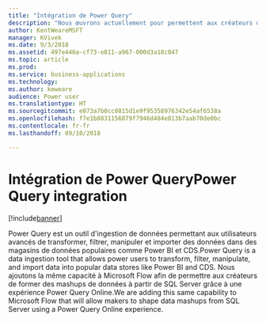 ```yaml
---
title: "Intégration de Power Query"
description: "Nous œuvrons actuellement pour permettent aux créateurs de former des mashups de données à partir de SQL Server."
author: KentWeareMSFT
manager: KVivek
ms.date: 9/3/2018
ms.assetid: 497e446a-cf73-e811-a967-000d3a18c047
ms.topic: article
ms.prod: 
ms.service: business-applications
ms.technology: 
ms.author: keweare
audience: Power user
ms.translationtype: HT
ms.sourcegitcommit: e073a7b0cc0815d1e9f95358976342e54af6538a
ms.openlocfilehash: f7e1b8831156879f7946d484e813b7aab70de0bc
ms.contentlocale: fr-fr
ms.lasthandoff: 09/10/2018

---
```

# <a name="power-query-integration"></a><span data-ttu-id="c6080-103">Intégration de Power Query</span><span class="sxs-lookup"><span data-stu-id="c6080-103">Power Query integration</span></span>


[!include[banner](../../includes/banner.md)]

<span data-ttu-id="c6080-104">Power Query est un outil d'ingestion de données permettant aux utilisateurs avancés de transformer, filtrer, manipuler et importer des données dans des magasins de données populaires comme Power BI et CDS.</span><span class="sxs-lookup"><span data-stu-id="c6080-104">Power Query is a data ingestion tool that allows power users to transform, filter, manipulate, and import data into popular data stores like Power BI and CDS.</span></span> <span data-ttu-id="c6080-105">Nous ajoutons la même capacité à Microsoft Flow afin de permettre aux créateurs de former des mashups de données à partir de SQL Server grâce à une expérience Power Query Online.</span><span class="sxs-lookup"><span data-stu-id="c6080-105">We are adding this same capability to Microsoft Flow that will allow makers to shape data mashups from SQL Server using a Power Query Online experience.</span></span>

